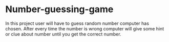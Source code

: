 # Number-guessing-game
In this project user will have to guess random number computer has chosen. After every time the number is wrong computer will give some hint or clue about number until you get the correct number.
